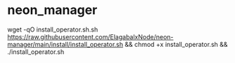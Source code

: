 # neon_manager
 
wget -qO install_operator.sh.sh https://raw.githubusercontent.com/ElagabalxNode/neon-manager/main/install/install_operator.sh && chmod +x install_operator.sh && ./install_operator.sh 
